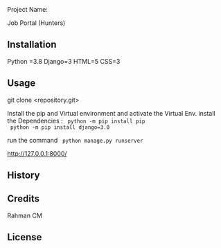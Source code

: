<snippet>
  <content><![CDATA[

## Project Name:
Job Portal (Hunters)

## Installation
Python =3.8 Django=3 HTML=5 CSS=3 

## Usage

git clone <repository.git>

Install the pip and Virtual environment and activate the Virtual Env. install the Dependencies :
<code>
python -m pip install pip </code> <br>
<code>
python -m pip install django=3.0
</code>


run the command <code> python manage.py runserver</code>

http://127.0.0.1:8000/

## History

## Credits
Rahman CM
## License

</content>
</snippet>

